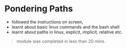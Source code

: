 # Pondering Paths


- followed the instructions on screen,
- learnt about basic linux commands and the bash shell 
- learnt about paths in linux, explicit, implicit, relative etc.

>module was completed in less than 20 mins. 

 
 
